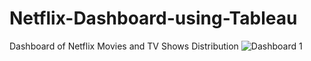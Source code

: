 # Netflix-Dashboard-using-Tableau
Dashboard of Netflix Movies and TV Shows Distribution 
![Dashboard 1](https://github.com/Savi0301/Netflix-Dashboard-using-Tableau/assets/26967634/df00b384-40f6-4f83-b261-60c11b887dbb)
